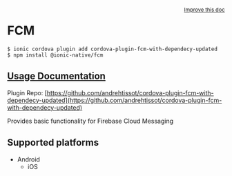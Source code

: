 <a style="float:right;font-size:12px;" href="http://github.com/ionic-team/ionic-native/edit/master/src/@ionic-native/plugins/fcm/index.ts#L16">
  Improve this doc
</a>

# FCM

```
$ ionic cordova plugin add cordova-plugin-fcm-with-dependecy-updated
$ npm install @ionic-native/fcm
```

## [Usage Documentation](https://ionicframework.com/docs/native/fcm/)

Plugin Repo: [https://github.com/andrehtissot/cordova-plugin-fcm-with-dependecy-updated](https://github.com/andrehtissot/cordova-plugin-fcm-with-dependecy-updated)

Provides basic functionality for Firebase Cloud Messaging

## Supported platforms

- Android
  - iOS
  


